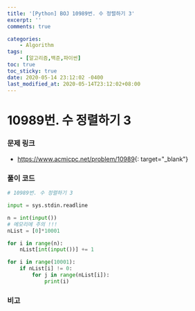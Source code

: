 ```yaml
---
title: '[Python] BOJ 10989번. 수 정렬하기 3'
excerpt: ''
comments: true

categories:
    - Algorithm
tags:
    - [알고리즘,백준,파이썬]
toc: true
toc_sticky: true
date: 2020-05-14 23:12:02 -0400
last_modified_at: 2020-05-14T23:12:02+08:00
---
```


# 10989번. 수 정렬하기 3

### 문제 링크

-   <https://www.acmicpc.net/problem/10989>{: target="\_blank"}

### 풀이 코드

```python
# 10989번. 수 정렬하기 3

input = sys.stdin.readline

n = int(input())
# 메모리에 주의 !!!
nList = [0]*10001

for i in range(n):
    nList[int(input())] += 1

for i in range(10001):
    if nList[i] != 0:
        for j in range(nList[i]):
            print(i)
```

### 비고
